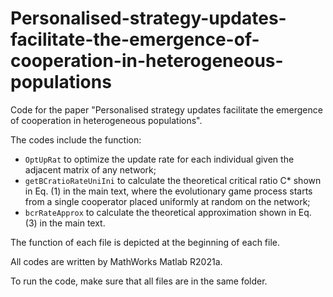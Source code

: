 # Personalised-strategy-updates-facilitate-the-emergence-of-cooperation-in-heterogeneous-populations


Code for the paper "Personalised strategy updates facilitate the emergence of cooperation in heterogeneous populations".

The codes include the function:

- `OptUpRat` to optimize the update rate for each individual given the adjacent matrix of any network;
- `getBCratioRateUniIni` to calculate the theoretical critical ratio C* shown in Eq. (1) in the main text, where the evolutionary game process starts from a single cooperator placed uniformly at random on the network;
- `bcrRateApprox` to calculate the theoretical approximation shown in Eq. (3) in the main text.

The function of each file is depicted at the beginning of each file.

All codes are written by MathWorks Matlab R2021a.

To run the code, make sure that all files are in the same folder.
